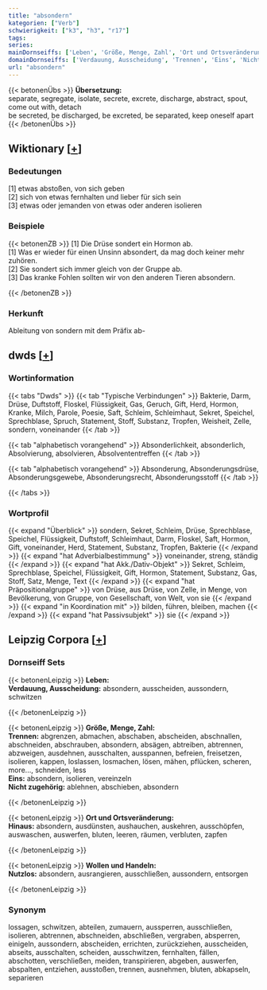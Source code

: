 ```yaml
---
title: "absondern"
kategorien: ["Verb"]
schwierigkeit: ["k3", "h3", "r17"]
tags:
series:
mainDornseiffs: ['Leben', 'Größe, Menge, Zahl', 'Ort und Ortsveränderung', 'Wollen und Handeln']
domainDornseiffs: ['Verdauung, Ausscheidung', 'Trennen', 'Eins', 'Nicht zugehörig', 'Hinaus', 'Nutzlos']
url: "absondern"
---
```


{{< betonenÜbs >}}
**Übersetzung:**  
separate, segregate, isolate, secrete, excrete, discharge, abstract, spout, come out with, detach  
be secreted, be discharged, be excreted, be separated, keep oneself apart  
{{< /betonenÜbs >}}

## Wiktionary [[+](https://de.wiktionary.org/wiki/absondern)]

### Bedeutungen
[1] etwas abstoßen, von sich geben  
[2] sich von etwas fernhalten und lieber für sich sein  
[3] etwas oder jemanden von etwas oder anderen isolieren  

### Beispiele
{{< betonenZB >}}
[1] Die Drüse sondert ein Hormon ab.  
[1] Was er wieder für einen Unsinn absondert, da mag doch keiner mehr zuhören.  
[2] Sie sondert sich immer gleich von der Gruppe ab.  
[3] Das kranke Fohlen sollten wir von den anderen Tieren absondern.  

{{< /betonenZB >}}
### Herkunft
Ableitung von sondern mit dem Präfix ab-  



## dwds [[+](https://www.dwds.de/wb/absondern)]

### Wortinformation
{{< tabs "Dwds" >}}
{{< tab "Typische Verbindungen" >}}
Bakterie, Darm, Drüse, Duftstoff, Floskel, Flüssigkeit, Gas, Geruch, Gift, Herd, Hormon, Kranke, Milch, Parole, Poesie, Saft, Schleim, Schleimhaut, Sekret, Speichel, Sprechblase, Spruch, Statement, Stoff, Substanz, Tropfen, Weisheit, Zelle, sondern, voneinander
{{< /tab >}}

{{< tab "alphabetisch vorangehend" >}}
Absonderlichkeit, absonderlich, Absolvierung, absolvieren, Absolvententreffen
{{< /tab >}}

{{< tab "alphabetisch vorangehend" >}}
Absonderung, Absonderungsdrüse, Absonderungsgewebe, Absonderungsrecht, Absonderungsstoff
{{< /tab >}}

{{< /tabs >}}

### Wortprofil
{{< expand "Überblick" >}} sondern, Sekret, Schleim, Drüse, Sprechblase, Speichel, Flüssigkeit, Duftstoff, Schleimhaut, Darm, Floskel, Saft, Hormon, Gift, voneinander, Herd, Statement, Substanz, Tropfen, Bakterie {{< /expand >}}
{{< expand "hat Adverbialbestimmung" >}} voneinander, streng, ständig {{< /expand >}}
{{< expand "hat Akk./Dativ-Objekt" >}} Sekret, Schleim, Sprechblase, Speichel, Flüssigkeit, Gift, Hormon, Statement, Substanz, Gas, Stoff, Satz, Menge, Text {{< /expand >}}
{{< expand "hat Präpositionalgruppe" >}} von Drüse, aus Drüse, von Zelle, in Menge, von Bevölkerung, von Gruppe, von Gesellschaft, von Welt, von sie {{< /expand >}}
{{< expand "in Koordination mit" >}} bilden, führen, bleiben, machen {{< /expand >}}
{{< expand "hat Passivsubjekt" >}} sie {{< /expand >}}

## Leipzig Corpora [[+](https://corpora.uni-leipzig.de/en/res?word=absondern&corpusId=deu_newscrawl-public_2018)]

### Dornseiff Sets
{{< betonenLeipzig >}}
**Leben:**  
**Verdauung, Ausscheidung:** absondern, ausscheiden, aussondern, schwitzen  

{{< /betonenLeipzig >}}


{{< betonenLeipzig >}}
**Größe, Menge, Zahl:**  
**Trennen:** abgrenzen, abmachen, abschaben, abscheiden, abschnallen, abschneiden, abschrauben, absondern, absägen, abtreiben, abtrennen, abzweigen, ausdehnen, ausschalten, ausspannen, befreien, freisetzen, isolieren, kappen, loslassen, losmachen, lösen, mähen, pflücken, scheren, more..., schneiden, less  
**Eins:** absondern, isolieren, vereinzeln  
**Nicht zugehörig:** ablehnen, abschieben, absondern  

{{< /betonenLeipzig >}}


{{< betonenLeipzig >}}
**Ort und Ortsveränderung:**  
**Hinaus:** absondern, ausdünsten, aushauchen, auskehren, ausschöpfen, auswaschen, auswerfen, bluten, leeren, räumen, verbluten, zapfen  

{{< /betonenLeipzig >}}


{{< betonenLeipzig >}}
**Wollen und Handeln:**  
**Nutzlos:** absondern, ausrangieren, ausschließen, aussondern, entsorgen  

{{< /betonenLeipzig >}}

### Synonym
lossagen, schwitzen, abteilen, zumauern, aussperren, ausschließen, isolieren, abtrennen, abschneiden, abschließen, vergraben, absperren, einigeln, aussondern, abscheiden, errichten, zurückziehen, ausscheiden, abseits, ausschalten, scheiden, ausschwitzen, fernhalten, fällen, abschotten, verschließen, meiden, transpirieren, abgeben, auswerfen, abspalten, entziehen, ausstoßen, trennen, ausnehmen, bluten, abkapseln, separieren

